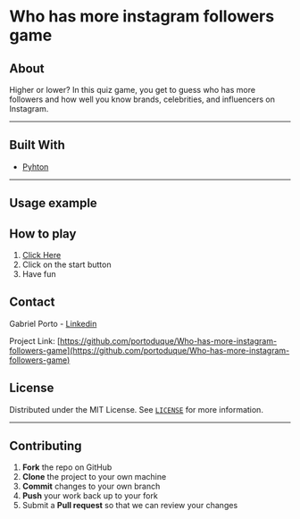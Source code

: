 # Who has more instagram followers game
 
## About

Higher or lower? In this quiz game, you get to guess who has more followers and how well you know brands, celebrities, and influencers on Instagram.
***
## Built With

* [Pyhton](https://www.python.org/downloads/)
***
## Usage example




## How to play
1. [Click Here](https://replit.com/@portoduque/who-has-more-instagram-followers-game)
2. Click on the start button
3. Have fun

## Contact
Gabriel Porto - [Linkedin](https://www.linkedin.com/in/portoduque/)

Project Link: [https://github.com/portoduque/Who-has-more-instagram-followers-game](https://github.com/portoduque/Who-has-more-instagram-followers-game)

## License

Distributed under the MIT License. See [`LICENSE`](https://github.com/portoduque/Who-has-more-instagram-followers-game/blob/main/LICENSE) for more information.
***
## Contributing

1. **Fork** the repo on GitHub
2. **Clone** the project to your own machine
3. **Commit** changes to your own branch
4. **Push** your work back up to your fork
5. Submit a **Pull request** so that we can review your changes


